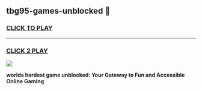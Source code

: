 
## tbg95-games-unblocked 👋
<h3>
<a href="https://premium.freeplayer.one?title=tbg95-games-unblocked&ref=14F">CLICK TO PLAY</a></h3>
<hr>

<h3>
<a href="https://premium.freeplayer.one?title=tbg95-games-unblocked&ref=14F">CLICK 2 PLAY</a>
  
</h3>

<a href="https://premium.freeplayer.one?title=tbg95-games-unblocked&ref=12F/"><img src="https://clearcache.store/games.png"></a>


**worlds hardest game unblocked: Your Gateway to Fun and Accessible Online Gaming**
